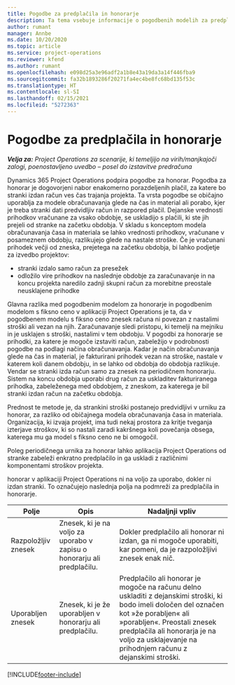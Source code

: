 ```yaml
---
title: Pogodbe za predplačila in honorarje
description: Ta tema vsebuje informacije o pogodbenih modelih za predplačila in honorarje v aplikaciji Project Operations.
author: rumant
manager: Annbe
ms.date: 10/20/2020
ms.topic: article
ms.service: project-operations
ms.reviewer: kfend
ms.author: rumant
ms.openlocfilehash: e098d25a3e96adf2a1b8e43a19da3a14f446fba9
ms.sourcegitcommit: fa32b1893286f20271fa4ec4be8fc68bd135f53c
ms.translationtype: HT
ms.contentlocale: sl-SI
ms.lasthandoff: 02/15/2021
ms.locfileid: "5272363"
---
```

# <a name="advances-and-retainer-based-contracts"></a>Pogodbe za predplačila in honorarje


_**Velja za:** Project Operations za scenarije, ki temeljijo na virih/manjkajoči zalogi, poenostavljeno uvedbo – posel do izstavitve predračuna_

Dynamics 365 Project Operations podpira pogodbe za honorar. Pogodba za honorar je dogovorjeni nabor enakomerno porazdeljenih plačil, za katere bo stranki izdan račun ves čas trajanja projekta. Ta vrsta pogodbe se običajno uporablja za modele obračunavanja glede na čas in material ali porabo, kjer je treba stranki dati predvidljiv račun in razpored plačil. Dejanske vrednosti prihodkov vračunane za vsako obdobje, se uskladijo s plačili, ki ste jih prejeli od stranke na začetku obdobja. V skladu s konceptom modela obračunavanja časa in materiala se lahko vrednosti prihodkov, vračunane v posameznem obdobju, razlikujejo glede na nastale stroške. Če je vračunani prihodek večji od zneska, prejetega na začetku obdobja, bi lahko podjetje za izvedbo projektov:

- stranki izdalo samo račun za presežek 
- odložilo vire prihodkov na naslednje obdobje za zaračunavanje in na koncu projekta naredilo zadnji skupni račun za morebitne preostale neusklajene prihodke

Glavna razlika med pogodbenim modelom za honorarje in pogodbenim modelom s fiksno ceno v aplikaciji Project Operations je ta, da v pogodbenem modelu s fiksno ceno znesek računa ni povezan z nastalimi stroški ali vezan na njih. Zaračunavanje sledi pristopu, ki temelji na mejniku in je usklajen s stroški, nastalimi v tem obdobju. V pogodbi za honorarje se prihodki, za katere je mogoče izstaviti račun, zabeležijo v podrobnosti pogodbe na podlagi načina obračunavanja. Kadar je način obračunavanja glede na čas in material, je fakturirani prihodek vezan na stroške, nastale v katerem koli danem obdobju, in se lahko od obdobja do obdobja razlikuje. Vendar se stranki izda račun samo za znesek na periodičnem honorarju. Sistem na koncu obdobja uporabi drug račun za uskladitev fakturiranega prihodka, zabeleženega med obdobjem, z zneskom, za katerega je bil stranki izdan račun na začetku obdobja.

Prednost te metode je, da strankini stroški postanejo predvidljivi v urniku za honorar, za razliko od običajnega modela obračunavanja časa in materiala. Organizacija, ki izvaja projekt, ima tudi nekaj prostora za kritje tveganja izterjave stroškov, ki so nastali zaradi kakršnega koli povečanja obsega, katerega mu ga model s fiksno ceno ne bi omogočil.

Poleg periodičnega urnika za honorar lahko aplikacija Project Operations od stranke zabeleži enkratno predplačilo in ga uskladi z različnimi komponentami stroškov projekta.

honorar v aplikaciji Project Operations ni na voljo za uporabo, dokler ni izdan stranki. To označujejo naslednja polja na podmreži za predplačila in honorarje.

| Polje | Opis | Nadaljnji vpliv |
| --- | --- | --- |
| Razpoložljiv znesek | Znesek, ki je na voljo za uporabo v zapisu o honorarju ali predplačilu. | Dokler predplačilo ali honorar ni izdan, ga ni mogoče uporabiti, kar pomeni, da je razpoložljivi znesek enak nič. |
| Uporabljen znesek | Znesek, ki je že uporabljen v honorarju ali predplačilu. | Predplačilo ali honorar je mogoče na računu delno uskladiti z dejanskimi stroški, ki bodo imeli določen del označen kot »že porabljen« ali »porabljen«. Preostali znesek predplačila ali honorarja je na voljo za usklajevanje na prihodnjem računu z dejanskimi stroški. |


[!INCLUDE[footer-include](../../includes/footer-banner.md)]